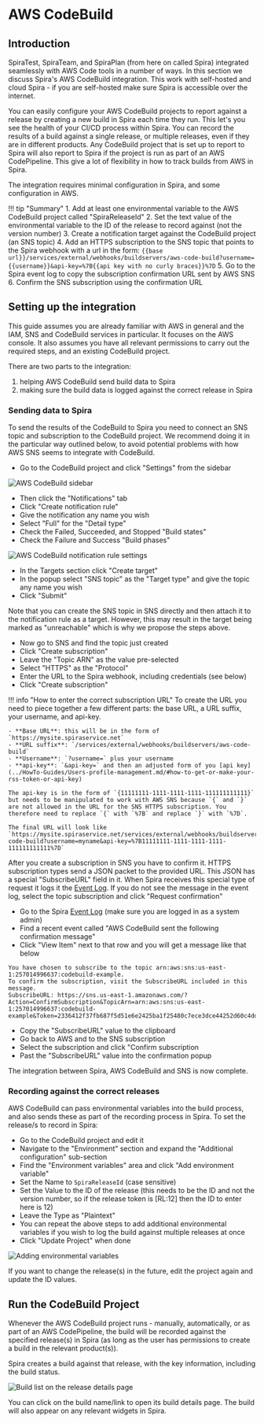 # AWS CodeBuild

## Introduction
SpiraTest, SpiraTeam, and SpiraPlan (from here on called Spira) integrated seamlessly with AWS Code tools in a number of ways. In this section we discuss Spira's AWS CodeBuild integration. This work with self-hosted and cloud Spira - if you are self-hosted make sure Spira is accessible over the internet.

You can easily configure your AWS CodeBuild projects to report against a release by creating a new build in Spira each time they run. This let's you see the health of your CI/CD process within Spira. You can record the results of a build against a single release, or multiple releases, even if they are in different products. Any CodeBuild project that is set up to report to Spira will also report to Spira if the project is run as part of an AWS CodePipeline. This give a lot of flexibility in how to track builds from AWS in Spira. 

The integration requires minimal configuration in Spira, and some configuration in AWS.

!!! tip "Summary"
    1. Add at least one environmental variable to the AWS CodeBuild project called "SpiraReleaseId"
    2. Set the text value of the environmental variable to the ID of the release to record against (not the version number)
    3. Create a notification target against the CodeBuild project (an SNS topic)
    4. Add an HTTPS subscription to the SNS topic that points to the Spira webhook with a url in the form: `{{base url}}/services/external/webhooks/buildservers/aws-code-build?username={{username}}&api-key=%7B{{api key with no curly braces}}%7D`
    5. Go to the Spira event log to copy the subscription confirmation URL sent by AWS SNS
    6. Confirm the SNS subscription using the confirmation URL 


## Setting up the integration
This guide assumes you are already familiar with AWS in general and the IAM, SNS and CodeBuild services in particular. It focuses on the AWS console. It also assumes you have all relevant permissions to carry out the required steps, and an existing CodeBuild project. 

There are two parts to the integration:

1. helping AWS CodeBuild send build data to Spira
2. making sure the build data is logged against the correct release in Spira

### Sending data to Spira
To send the results of the CodeBuild to Spira you need to connect an SNS topic and subscription to the CodeBuild project. We recommend doing it in the particular way outlined below, to avoid potential problems with how AWS SNS seems to integrate with CodeBuild.

- Go to the CodeBuild project and click "Settings" from the sidebar

![AWS CodeBuild sidebar](img/aws-codebuild-project-settings.png)

- Then click the "Notifications" tab
- Click "Create notification rule"
- Give the notification any name you wish 
- Select "Full" for the "Detail type"
- Check the Failed, Succeeded, and Stopped "Build states"
- Check the Failure and Success "Build phases"

![AWS CodeBuild notification rule settings](img/aws-codebuild-notification-rule.png)

- In the Targets section click "Create target"
- In the popup select "SNS topic" as the "Target type" and give the topic any name you wish
- Click "Submit"

Note that you can create the SNS topic in SNS directly and then attach it to the notification rule as a target. However, this may result in the target being marked as "unreachable" which is why we propose the steps above.

- Now go to SNS and find the topic just created
- Click "Create subscription"
- Leave the "Topic ARN" as the value pre-selected
- Select "HTTPS" as the "Protocol"
- Enter the URL to the Spira webhook, including credentials (see below)
- Click "Create subscription"

!!! info "How to enter the correct subscription URL"
    To create the URL you need to piece together a few different parts: the base URL, a URL suffix, your username, and api-key.

    - **Base URL**: this will be in the form of `https://mysite.spiraservice.net`
    - **URL suffix**: `/services/external/webhooks/buildservers/aws-code-build`
    - **Username**: `?username=` plus your username
    - **api-key**: `&api-key=` and then an adjusted form of you [api key](../HowTo-Guides/Users-profile-management.md/#how-to-get-or-make-your-rss-token-or-api-key) 
    
    The api-key is in the form of `{11111111-1111-1111-1111-111111111111}` but needs to be manipulated to work with AWS SNS because `{` and `}` are not allowed in the URL for the SNS HTTPS subscription. You therefore need to replace `{` with `%7B` and replace `}` with `%7D`.

    The final URL will look like `https://mysite.spiraservice.net/services/external/webhooks/buildservers/aws-code-build?username=myname&api-key=%7B11111111-1111-1111-1111-111111111111%7D`


After you create a subscription in SNS you have to confirm it. HTTPS subscription types send a JSON packet to the provided URL. This JSON has a special "SubscribeURL" field in it. When Spira receives this special type of request it logs it the [Event Log](../Spira-Administration-Guide/System.md/#event-log). If you do not see the message in the event log, select the topic subscription and click "Request confirmation"

- Go to the Spira [Event Log](../Spira-Administration-Guide/System.md/#event-log) (make sure you are logged in as a system admin)
- Find a recent event called "AWS CodeBuild sent the following confirmation message"
- Click "View Item" next to that row and you will get a message like that below

```
You have chosen to subscribe to the topic arn:aws:sns:us-east-1:257014996637:codebuild-example.
To confirm the subscription, visit the SubscribeURL included in this message.
SubscribeURL: https://sns.us-east-1.amazonaws.com/?Action=ConfirmSubscription&TopicArn=arn:aws:sns:us-east-1:257014996637:codebuild-example&Token=2336412f37fb687f5d51e6e2425ba1f25480c7ece3dce44252d60c4ddfe4fd8c8c31f2e60eab010b38f017b
```

- Copy the "SubscribeURL" value to the clipboard
- Go back to AWS and to the SNS subscription
- Select the subscription and click "Confirm subscription
- Past the "SubscribeURL" value into the confirmation popup

The integration between Spira, AWS CodeBuild and SNS is now complete.

### Recording against the correct releases
AWS CodeBuild can pass environmental variables into the build process, and also sends these as part of the recording process in Spira. To set the release/s to record in Spira:

- Go to the CodeBuild project and edit it
- Navigate to the "Environment" section and expand the "Additional configuration" sub-section
- Find the "Environment variables" area and click "Add environment variable"
- Set the Name to `SpiraReleaseId` (case sensitive)
- Set the Value to the ID of the release (this needs to be the ID and not the version number, so if the release token is [RL:12] then the ID to enter here is 12)
- Leave the Type as "Plaintext"
- You can repeat the above steps to add additional environmental variables if you wish to log the build against multiple releases at once
- Click "Update Project" when done

![Adding environmental variables](img/aws-codebuild-environmental-variables.png)

If you want to change the release(s) in the future, edit the project again and update the ID values.

## Run the CodeBuild Project
Whenever the AWS CodeBuild project runs - manually, automatically, or as part of an AWS CodePipeline, the build will be recorded against the specified release(s) in Spira (as long as the user has permissions to create a build in the relevant product(s)). 

Spira creates a build against that release, with the key information, including the build status.

![Build list on the release details page](img/aws-codebuild-build-list.png)

You can click on the build name/link to open its build details page. The build will also appear on any relevant widgets in Spira.